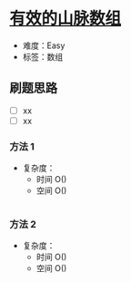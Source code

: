 # [有效的山脉数组](https://leetcode-cn.com/problems/valid-mountain-array/)

- 难度：Easy
- 标签：数组

## 刷题思路

- [ ] xx
- [ ] xx

### 方法 1

- 复杂度：
    - 时间 O()
    - 空间 O()

``` js

```

### 方法 2

- 复杂度：
    - 时间 O()
    - 空间 O()

``` js

```
